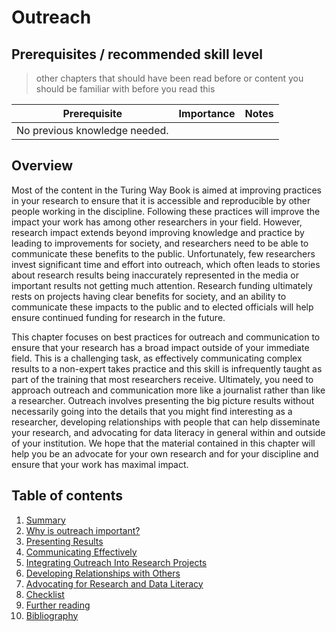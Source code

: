 # Outreach

## Prerequisites / recommended skill level
> other chapters that should have been read before or content you should be familiar with before you read this

| Prerequisite                | Importance | Notes |
|-----------------------------|------------|-------|
|No previous knowledge needed.|            |       |


## Overview

Most of the content in the Turing Way Book is aimed at improving practices in your research to ensure that
it is accessible and reproducible by other people working in the discipline. Following these practices
will improve the impact your work has among other researchers in your field. However, research impact
extends beyond improving knowledge and practice by leading to improvements for society, and researchers need
to be able to communicate these benefits to the public. Unfortunately, few researchers invest significant
time and effort into outreach, which often leads to stories about research results being
inaccurately represented in the media or important results not getting much attention. Research funding
ultimately rests on projects having clear benefits for society, and an ability to communicate these
impacts to the public and to elected officials will help ensure continued funding for research in the
future. 

This chapter focuses on best practices for outreach and communication to ensure that your research has
a broad impact outside of your immediate field. This is a challenging task, as effectively communicating
complex results to a non-expert takes practice and this skill is infrequently taught as part of the
training that most researchers receive. Ultimately, you need to approach outreach and communication more
like a journalist rather than like a researcher. Outreach involves presenting the big picture results
without necessarily going into the details that you might find interesting as a researcher, developing
relationships with people that can help disseminate your research, and advocating for data literacy
in general within and outside of your institution. We hope that the material contained in this chapter
will help you be an advocate for your own research and for your discipline and ensure that your work has
maximal impact.

## Table of contents

1. [Summary](#01/summary)
2. [Why is outreach important?](#02/why_is_outreach_important)
3. [Presenting Results](#03/Presenting_Results) 
4. [Communicating Effectively](#04/Communicating_Effectively)
5. [Integrating Outreach Into Research Projects](#05/Integrating_Outreach_Into_Research_Projects)
6. [Developing Relationships with Others](#06/Developing_Relationships_with_Others)
7. [Advocating for Research and Data Literacy](#07/Advocating_for_Research_and_Data_Literacy)
8. [Checklist](#08/checklist)
9. [Further reading](#09/further_reading)
10. [Bibliography](#10/bibliography)


